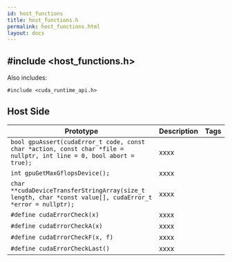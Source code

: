 ```yaml
---
id: host_functions
title: host_functions.h
permalink: host_functions.html
layout: docs
---
```


## #include <host_functions.h>

Also includes:
```
#include <cuda_runtime_api.h>
```

## Host Side
Prototype | Description | Tags
--- | --- | :---:
```bool gpuAssert(cudaError_t code, const char *action, const char *file = nullptr, int line = 0, bool abort = true);``` | xxxx
```int gpuGetMaxGflopsDevice();``` | xxxx
```char **cudaDeviceTransferStringArray(size_t length, char *const value[], cudaError_t *error = nullptr);``` | xxxx
```#define cudaErrorCheck(x)``` | xxxx
```#define cudaErrorCheckA(x)``` | xxxx
```#define cudaErrorCheckF(x, f)``` | xxxx
```#define cudaErrorCheckLast()``` | xxxx